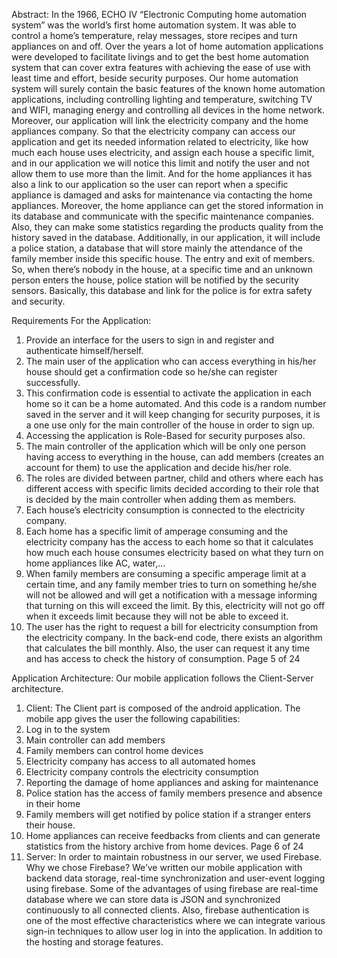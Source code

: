 Abstract:
In the 1966, ECHO IV “Electronic Computing home automation system” was the world’s first home automation
system. It was able to control a home’s temperature, relay messages, store recipes and turn appliances on and off. Over
the years a lot of home automation applications were developed to facilitate livings and to get the best home
automation system that can cover extra features with achieving the ease of use with least time and effort, beside security
purposes. Our home automation system will surely contain the basic features of the known home automation
applications, including controlling lighting and temperature, switching TV and WIFI, managing energy and controlling
all devices in the home network. Moreover, our application will link the electricity company and the home appliances
company. So that the electricity company can access our application and get its needed information related to electricity,
like how much each house uses electricity, and assign each house a specific limit, and in our application we will notice
this limit and notify the user and not allow them to use more than the limit. And for the home appliances it has also a
link to our application so the user can report when a specific appliance is damaged and asks for maintenance via
contacting the home appliances. Moreover, the home appliance can get the stored information in its database and
communicate with the specific maintenance companies. Also, they can make some statistics regarding the products
quality from the history saved in the database.
Additionally, in our application, it will include a police station, a database that will store mainly the attendance of the
family member inside this specific house. The entry and exit of members. So, when there’s nobody in the house, at a
specific time and an unknown person enters the house, police station will be notified by the security sensors. Basically,
this database and link for the police is for extra safety and security.

Requirements
For the Application:
1. Provide an interface for the users to sign in and register and authenticate himself/herself.
2. The main user of the application who can access everything in his/her house should get a confirmation
code so he/she can register successfully.
3. This confirmation code is essential to activate the application in each home so it can be a home
automated. And this code is a random number saved in the server and it will keep changing for
security purposes, it is a one use only for the main controller of the house in order to sign up.
4. Accessing the application is Role-Based for security purposes also.
5. The main controller of the application which will be only one person having access to everything in
the house, can add members (creates an account for them) to use the application and decide his/her
role.
6. The roles are divided between partner, child and others where each has different access with specific
limits decided according to their role that is decided by the main controller when adding them as
members.
7. Each house’s electricity consumption is connected to the electricity company.
8. Each home has a specific limit of amperage consuming and the electricity company has the access to
each home so that it calculates how much each house consumes electricity based on what they turn on
home appliances like AC, water,…
9. When family members are consuming a specific amperage limit at a certain time, and any family
member tries to turn on something he/she will not be allowed and will get a notification with a
message informing that turning on this will exceed the limit. By this, electricity will not go off when it
exceeds limit because they will not be able to exceed it.
10. The user has the right to request a bill for electricity consumption from the electricity company. In the
back-end code, there exists an algorithm that calculates the bill monthly. Also, the user can request it
any time and has access to check the history of consumption.
Page 5 of 24

Application Architecture:
Our mobile application follows the Client-Server architecture.
1. Client:
The Client part is composed of the android application. The mobile app gives the user the following
capabilities:
1. Log in to the system
2. Main controller can add members
3. Family members can control home devices
4. Electricity company has access to all automated homes
5. Electricity company controls the electricity consumption
6. Reporting the damage of home appliances and asking for maintenance
7. Police station has the access of family members presence and absence in their home
8. Family members will get notified by police station if a stranger enters their house.
9. Home appliances can receive feedbacks from clients and can generate statistics from the history
archive from home devices.
Page 6 of 24
2. Server:
In order to maintain robustness in our server, we used Firebase.
Why we chose Firebase?
We’ve written our mobile application with backend data storage, real-time synchronization and user-event logging using
firebase. Some of the advantages of using firebase are real-time database where we can store data is JSON and
synchronized continuously to all connected clients. Also, firebase authentication is one of the most effective
characteristics where we can integrate various sign-in techniques to allow user log in into the application. In addition to
the hosting and storage features.
